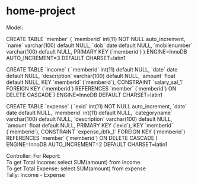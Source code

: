 # home-project

Model:
<p>
  CREATE TABLE `member` (
  `memberid` int(11) NOT NULL auto_increment,
  `name` varchar(100) default NULL,
  `dob` date default NULL,
  `mobilenumber` varchar(100) default NULL,
  PRIMARY KEY  (`memberid`)
) ENGINE=InnoDB AUTO_INCREMENT=3 DEFAULT CHARSET=latin1
</p>
<p>
 CREATE TABLE `income` (
  `memberid` int(11) default NULL,
  `date` date default NULL,
  `description` varchar(100) default NULL,
  `amount` float default NULL,
  KEY `memberid` (`memberid`),
  CONSTRAINT `salary_sal_1` FOREIGN KEY (`memberid`) REFERENCES `member` (`memberid`) ON DELETE CASCADE
) ENGINE=InnoDB DEFAULT CHARSET=latin1
</p>
<p>
CREATE TABLE `expense` (
  `exid` int(11) NOT NULL auto_increment,
  `date` date default NULL,
  `memberid` int(11) default NULL,
  `categoryname` varchar(100) default NULL,
  `description` varchar(100) default NULL,
  `amount` float default NULL,
  PRIMARY KEY  (`exid`),
  KEY `memberid` (`memberid`),
  CONSTRAINT `expense_ibfk_1` FOREIGN KEY (`memberid`) REFERENCES `member` (`memberid`) ON DELETE CASCADE
) ENGINE=InnoDB AUTO_INCREMENT=2 DEFAULT CHARSET=latin1
</p>

<p>
Controller:
For Report: <br>
To get Total Income: select SUM(amount) from income<br>
To get Total Expense: select SUM(amount) from expense <br>
Tally: Income - Expense
</p>
